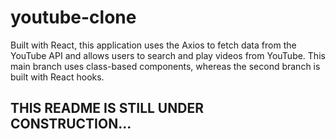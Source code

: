 # youtube-clone
Built with React, this application uses the Axios to fetch data from the YouTube API and allows users to search and play videos from YouTube.
This main branch uses class-based components, whereas the second branch is built with React hooks.

## THIS README IS STILL UNDER CONSTRUCTION...
